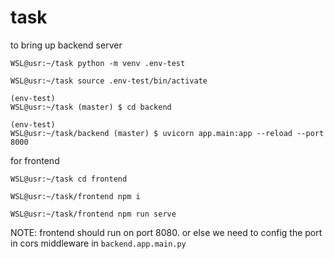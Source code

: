 # task

to bring up backend server

```
WSL@usr:~/task python -m venv .env-test

WSL@usr:~/task source .env-test/bin/activate

(env-test)
WSL@usr:~/task (master) $ cd backend

(env-test) 
WSL@usr:~/task/backend (master) $ uvicorn app.main:app --reload --port 8000

```

for frontend
```
WSL@usr:~/task cd frontend

WSL@usr:~/task/frontend npm i

WSL@usr:~/task/frontend npm run serve
```

NOTE: frontend should run on port 8080. or else we need to config the port in cors middleware in `backend.app.main.py`
